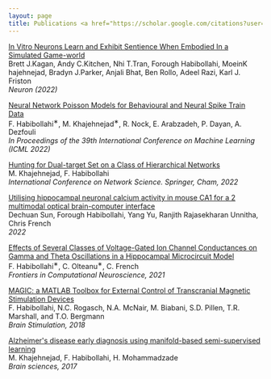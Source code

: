 ```yaml
---
layout: page
title: Publications <a href="https://scholar.google.com/citations?user=t6uNqqIAAAAJ&hl=en&oi=ao"> <small> (Google Scholar) </small> </a>
---
```

<!-- ### 2022 -->
<!-- --- -->


<a href="https://www.cell.com/neuron/fulltext/S0896-6273(22)00806-6">In Vitro Neurons Learn and Exhibit Sentience When Embodied In a Simulated Game-world </a> 
 <br />
Brett J.Kagan, Andy C.Kitchen, Nhi T.Tran, Forough Habibollahi, MoeinK hajehnejad, Bradyn J.Parker, Anjali Bhat, Ben Rollo, Adeel Razi, Karl J. Friston
<br />
<em>Neuron (2022)</em>




<a href="https://proceedings.mlr.press/v162/khajehnejad22a.html">Neural Network Poisson Models for Behavioural and Neural Spike Train Data </a> 
 <br />
 F. Habibollahi<sup>∗</sup>, M. Khajehnejad<sup>∗</sup>,  R. Nock, E. Arabzadeh, P. Dayan, A. Dezfouli
<br />
<em>In Proceedings of the 39th International Conference on Machine Learning (ICML 2022)</em>


<a href="https://link.springer.com/chapter/10.1007/978-3-030-97240-0_8">Hunting for Dual-target Set on a Class of Hierarchical Networks </a> 
 <br />
 M. Khajehnejad, F. Habibollahi
<br />
<em>International Conference on Network Science. Springer, Cham, 2022</em>


<a href="https://www.biorxiv.org/content/10.1101/2022.04.26.489497v1.full.pdf">Utilising hippocampal neuronal calcium activity in mouse CA1 for a
2 multimodal optical brain-computer interface </a> 
 <br />
 Dechuan Sun, Forough Habibollahi,  Yang Yu, Ranjith Rajasekharan Unnitha, Chris French
<br />
<em>2022</em>


<a href="https://internal-journal.frontiersin.org/articles/10.3389/fncom.2021.630271/full">Effects of Several Classes of Voltage-Gated Ion Channel Conductances on Gamma and Theta Oscillations in a Hippocampal Microcircuit Model </a> 
 <br />
 F. Habibollahi<sup>∗</sup>, C. Olteanu<sup>∗</sup>,  C. French
<br />
<em>Frontiers in Computational Neuroscience, 2021</em>

<!-- ### 2016 -->
<!-- --- -->
<a href="https://www.brainstimjrnl.com/article/S1935-861X(18)30162-1/fulltext">MAGIC: a MATLAB Toolbox for External Control of Transcranial Magnetic Stimulation Devices </a> <br />
F. Habibollahi,  N.C. Rogasch,  N.A. McNair, M. Biabani,  S.D. Pillen,  T.R. Marshall, and T.O. Bergmann<br />
<em>Brain Stimulation, 2018</em> 



<a href="https://www.mdpi.com/2076-3425/7/8/109/htm">Alzheimer's disease early diagnosis using manifold-based semi-supervised learning </a> <br />
M. Khajehnejad, F. Habibollahi, H. Mohammadzade<br />
<em>Brain sciences, 2017</em>


<!--
My name is Inigo Montoya. I have the following qualities:

- I rock a great mustache
- I'm extremely loyal to my family

What else do you need?

### my history

To be honest, I'm having some trouble remembering right now, so why don't you just watch [my movie](http://en.wikipedia.org/wiki/The_Princess_Bride_%28film%29) and it will answer **all** your questions. -->

